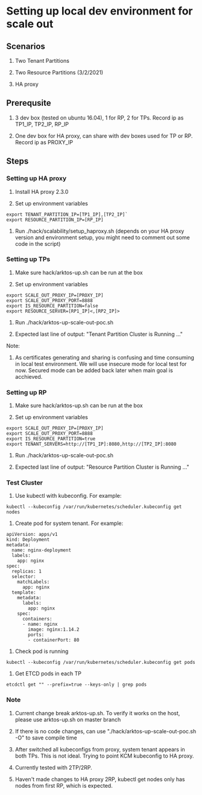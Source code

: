 # Setting up local dev environment for scale out

## Scenarios

1. Two Tenant Partitions

1. Two Resource Partitions (3/2/2021)

1. HA proxy

## Prerequsite

1. 3 dev box (tested on ubuntu 16.04), 1 for RP, 2 for TPs. Record ip as TP1_IP, TP2_IP, RP_IP

1. One dev box for HA proxy, can share with dev boxes used for TP or RP. Record ip as PROXY_IP

## Steps

### Setting up HA proxy
1. Install HA proxy 2.3.0

1. Set up environment variables

```
export TENANT_PARTITION_IP=[TP1_IP],[TP2_IP]`
export RESOURCE_PARTITION_IP=[RP_IP]
```

1. Run ./hack/scalability/setup_haproxy.sh (depends on your HA proxy version and environment setup, you might need to comment out some code in the script)

### Setting up TPs
1. Make sure hack/arktos-up.sh can be run at the box

1. Set up environment variables

```
export SCALE_OUT_PROXY_IP=[PROXY_IP]
export SCALE_OUT_PROXY_PORT=8888
export IS_RESOURCE_PARTITION=false
export RESOURCE_SERVER=[RP1_IP]<,[RP2_IP]>
```

1. Run ./hack/arktos-up-scale-out-poc.sh

1. Expected last line of output: "Tenant Partition Cluster is Running ..."

Note:

1. As certificates generating and sharing is confusing and time consuming in local test environment. We will use insecure mode for local test for now. Secured mode can be added back later when main goal is acchieved.

### Setting up RP
1. Make sure hack/arktos-up.sh can be run at the box

1. Set up environment variables

```
export SCALE_OUT_PROXY_IP=[PROXY_IP]
export SCALE_OUT_PROXY_PORT=8888
export IS_RESOURCE_PARTITION=true
export TENANT_SERVERS=http://[TP1_IP]:8080,http://[TP2_IP]:8080
```

1. Run ./hack/arktos-up-scale-out-poc.sh

1. Expected last line of output: "Resource Partition Cluster is Running ..."

### Test Cluster

1. Use kubectl with kubeconfig. For example:

```
kubectl --kubeconfig /var/run/kubernetes/scheduler.kubeconfig get nodes
```

1. Create pod for system tenant. For example:
```
apiVersion: apps/v1
kind: Deployment
metadata:
  name: nginx-deployment
  labels:
    app: nginx
spec:
  replicas: 1
  selector:
    matchLabels:
      app: nginx
  template:
    metadata:
      labels:
        app: nginx
    spec:
      containers:
      - name: nginx
        image: nginx:1.14.2
        ports:
        - containerPort: 80
```

1. Check pod is running

```
kubectl --kubeconfig /var/run/kubernetes/scheduler.kubeconfig get pods
```

1. Get ETCD pods in each TP
```
etcdctl get "" --prefix=true --keys-only | grep pods
```

### Note
1. Current change break arktos-up.sh. To verify it works on the host, please use arktos-up.sh on master branch

1. If there is no code changes, can use "./hack/arktos-up-scale-out-poc.sh -O" to save compile time

1. After switched all kubeconfigs from proxy, system tenant appears in both TPs. This is not ideal. Trying to point KCM kubeconfig to HA proxy. 

1. Currently tested with 2TP/2RP.

1. Haven't made changes to HA proxy 2RP, kubectl get nodes only has nodes from first RP, which is expected.
